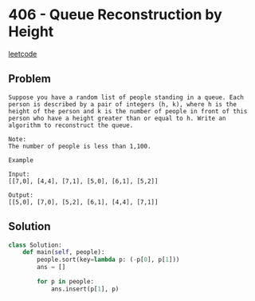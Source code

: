 # 406 - Queue Reconstruction by Height

[leetcode](https://leetcode.com/problems/queue-reconstruction-by-height/)

## Problem

    Suppose you have a random list of people standing in a queue. Each person is described by a pair of integers (h, k), where h is the height of the person and k is the number of people in front of this person who have a height greater than or equal to h. Write an algorithm to reconstruct the queue.
    
    Note:
    The number of people is less than 1,100.
     
    Example
    
    Input:
    [[7,0], [4,4], [7,1], [5,0], [6,1], [5,2]]
    
    Output:
    [[5,0], [7,0], [5,2], [6,1], [4,4], [7,1]]

## Solution

```python
class Solution:
    def main(self, people):
        people.sort(key=lambda p: (-p[0], p[1]))
        ans = []

        for p in people:
            ans.insert(p[1], p)
```
